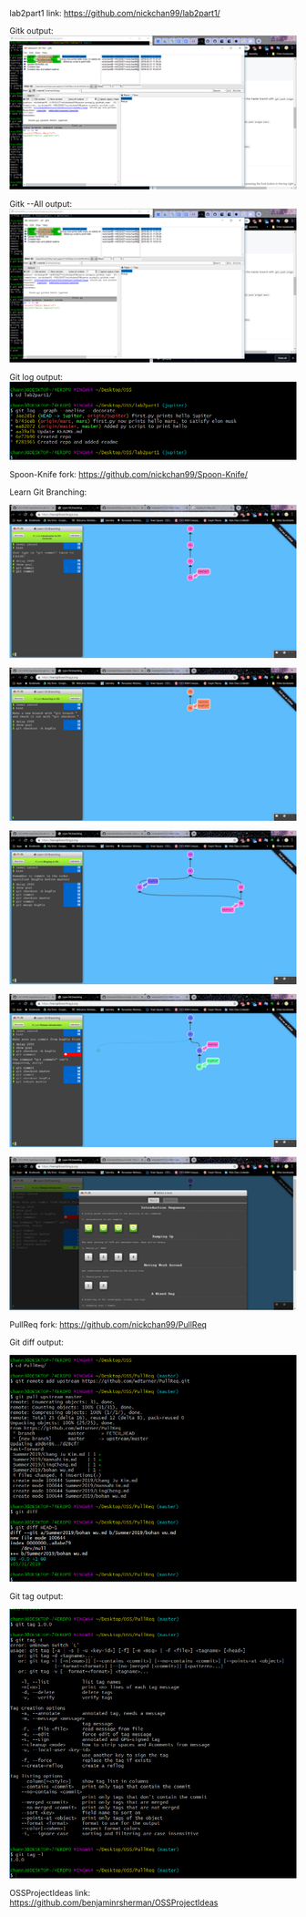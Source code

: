 lab2part1 link: https://github.com/nickchan99/lab2part1/

Gitk output: ![](gitk.png)

Gitk --All output: ![](gitk%20--all.png)

Git log output: ![](git%20log.png)

Spoon-Knife fork: https://github.com/nickchan99/Spoon-Knife/

Learn Git Branching: 

![](Git%20intro%20part%201.png)

![](Git%20intro%20part%202.png)

![](Git%20intro%20part%203.png)

![](Git%20intro%20part%204.png)

![](done.png)

PullReq fork: https://github.com/nickchan99/PullReq

Git diff output:

![](git%20diff.png)

Git tag output:

![](git%20tag.png)

OSSProjectIdeas link: https://github.com/benjaminrsherman/OSSProjectIdeas
